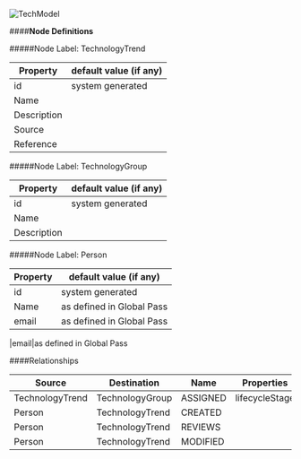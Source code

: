 ![TechModel](https://github.dxc.com/ArchitectureOffice/DigitalExplorer/blob/master/images/TechTrendMetaModel.png)


####**Node Definitions**

#####Node Label: TechnologyTrend

|Property|default value (if any)|
|----|----|
|id|system generated
|Name |
|Description  
|Source
|Reference


#####Node Label: TechnologyGroup

|Property|default value (if any)|
|----|----|
|id|system generated
|Name |
|Description  

#####Node Label: Person

|Property|default value (if any)|
|----|----|
|id|system generated
|Name|as defined in Global Pass
|email|as defined in Global Pass


|email|as defined in Global Pass


####Relationships

|Source|Destination|Name|Properties|
|----|----|----|----|
|TechnologyTrend|TechnologyGroup|ASSIGNED|lifecycleStage
|Person|TechnologyTrend|CREATED
|Person|TechnologyTrend|REVIEWS
|Person|TechnologyTrend|MODIFIED